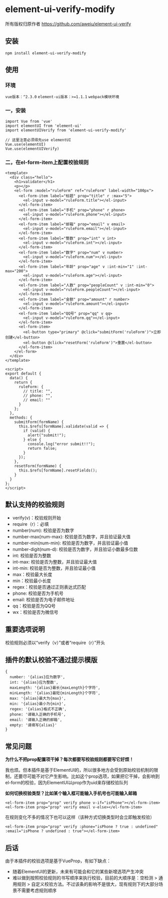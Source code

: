 # element-ui-verify-modify
所有版权归原作者
https://github.com/aweiu/element-ui-verify

## 安装
```
npm install element-ui-verify-modify
```
## 使用
### 环境
`vue版本：^2.3.0`
`element-ui版本：>=1.1.1`
`webpack模块环境`
### 一，安装
```
import Vue from 'vue'
import elementUI from 'element-ui'
import elementUIVerify from 'element-ui-verify-modify'

// 这里注意必须得先use elementUI
Vue.use(elementUI)
Vue.use(elementUIVerify)
```
### 二，在el-form-item上配置校验规则
```
<template>
  <div class="hello">
    <h1>validater</h1>
    <p></p>
    <el-form :model="ruleForm" ref="ruleForm" label-width="100px">
      <el-form-item label="标题" prop="title" r :max="5">
        <el-input v-model="ruleForm.title"></el-input>
      </el-form-item>
      <el-form-item label="手机" prop="phone" r phone>
        <el-input v-model="ruleForm.phone"></el-input>
      </el-form-item>
      <el-form-item label="邮箱" prop="email" v email>
        <el-input v-model="ruleForm.email"></el-input>
      </el-form-item>
      <el-form-item label="整数" prop="int" v int>
        <el-input v-model="ruleForm.int"></el-input>
      </el-form-item>
      <el-form-item label="数字" prop="num" v number>
        <el-input v-model="ruleForm.num"></el-input>
      </el-form-item>
      <el-form-item label="年龄" prop="age" v :int-min="1" :int-max="200">
        <el-input v-model="ruleForm.age"></el-input>
      </el-form-item>
      <el-form-item label="人数" prop="peopleCount" v :int-min="0">
        <el-input v-model="ruleForm.peopleCount"></el-input>
      </el-form-item>
      <el-form-item label="金额" prop="amount" r number>
        <el-input v-model="ruleForm.amount"></el-input>
      </el-form-item>
      <el-form-item label="QQ号" prop="qq" v qq>
        <el-input v-model="ruleForm.qq"></el-input>
      </el-form-item>
      <el-form-item>
        <el-button type="primary" @click="submitForm('ruleForm')">立即创建</el-button>
        <el-button @click="resetForm('ruleForm')">重置</el-button>
      </el-form-item>
    </el-form>
  </div>
</template>

<script>
export default {
  data() {
    return {
      ruleForm: {
        // title: "",
        // phone: "",
        // email: ""
      }
    };
  },
  methods: {
    submitForm(formName) {
      this.$refs[formName].validate(valid => {
        if (valid) {
          alert("submit!");
        } else {
          console.log("error submit!!");
          return false;
        }
      });
    },
    resetForm(formName) {
      this.$refs[formName].resetFields();
    }
  }
};
</script>
```


## 默认支持的校验规则
* verify(v)：校验规则开始
* require（r）：必填
* number(num): 校验是否为数字
* number-max(num-max): 校验是否为数字，并且验证最大值
* number-min(num-min): 校验是否为数字，并且验证最小值
* number-digit(num-d): 校验是否为数字，并且验证小数最多位数
* int: 校验是否为整数
* int-max: 校验是否为整数，并且验证最大值
* int-min: 校验是否为整数，并且验证最小值
* max：校验最大长度
* min：校验最小长度
* regex：校验是否通过正则表达式匹配
* phone: 校验是否为手机号
* email: 校验是否为电子邮件地址
* qq：校验是否为QQ号
* wx：校验是否为微信号


## 重要选项说明
校验规则必须以“verify（v）”或者“require（r）”开头


## 插件的默认校验不通过提示模版
```
{
  number: '{alias}应为数字',
  int: '{alias}应为整数',
  maxLength: '{alias}最长{maxLength}个字符',
  minLength: '{alias}最短{minLength}个字符',
  max: '{alias}最大为{max}',
  min: '{alias}最小为{min}',
  regex: '{alias}格式不正确',
  phone: '请输入正确的手机号',
  email: '请输入正确的邮箱',
  empty: '请填写{alias}'
}
```
## 常见问题
**为什么不把prop配置项干掉？每次都要写校验规则都要写它好烦！**

我也烦。但本插件是基于ElementUI的，所以很多地方会受到原始校验机制的限制，还要尽可能不对它产生影响。比如这个prop选项，如果把它干掉，会影响到el-form的校验，因为ElementUI以prop作为uid来存储校验队列

**如何切换校验类型？比如某个输入框可能输入手机号也可能输入邮箱**
```
<el-form-item prop="prop" verify phone v-if="isPhone"></el-form-item>
<el-form-item prop="prop" verify email v-else></el-form-item>
```
在规则变化不多的情况下也可以这样（该种方式切换类型时会立即触发校验）
```
<el-form-item prop="prop" verify :phone="isPhone ? true : undefined" :email="isPhone ? undefined : true"></el-form-item>
```

## 后话
由于本插件的校验选项是基于VueProp，有如下缺点：

* 随着ElementUI的更新，未来有可能会和它的某些新增选项产生冲突
* 难以做到按照校验规则的书写顺序来执行校验，目前的大顺序是：空检测 > 通用规则 > 自定义校验方法。不过该条的影响不是很大，现有规则下的大部分场景不需要考虑规则顺序

